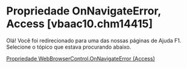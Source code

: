 
# Propriedade OnNavigateError, Access [vbaac10.chm14415]

Olá! Você foi redirecionado para uma das nossas páginas de Ajuda F1. Selecione o tópico que estava procurando abaixo.

[Propriedade WebBrowserControl.OnNavigateError (Access)](http://msdn.microsoft.com/library/aeb415fb-3dcf-f656-db0d-71db2a72433c%28Office.15%29.aspx)
